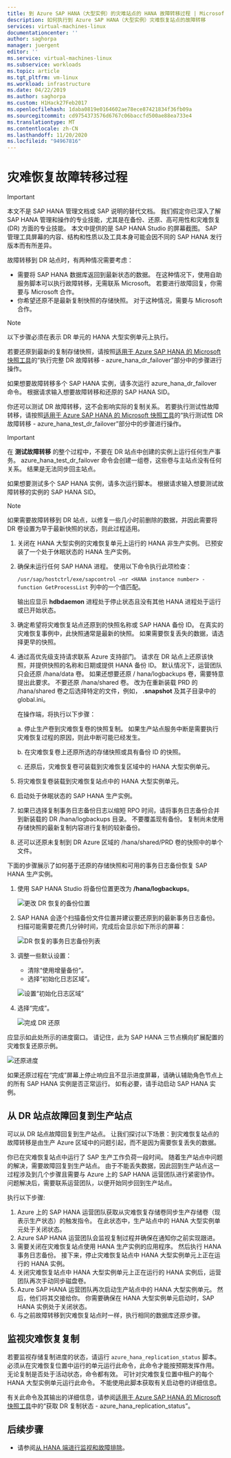 ```yaml
---
title: 到 Azure SAP HANA（大型实例）的灾难站点的 HANA 故障转移过程 | Microsoft Docs
description: 如何执行到 Azure SAP HANA（大型实例）灾难恢复站点的故障转移
services: virtual-machines-linux
documentationcenter: ''
author: saghorpa
manager: juergent
editor: ''
ms.service: virtual-machines-linux
ms.subservice: workloads
ms.topic: article
ms.tgt_pltfrm: vm-linux
ms.workload: infrastructure
ms.date: 04/22/2019
ms.author: saghorpa
ms.custom: H1Hack27Feb2017
ms.openlocfilehash: 1daba0819e0164602ae78ece87421834f36fb09a
ms.sourcegitcommit: cd9754373576d6767c06baccfd500ae88ea733e4
ms.translationtype: MT
ms.contentlocale: zh-CN
ms.lasthandoff: 11/20/2020
ms.locfileid: "94967816"
---
```

# <a name="disaster-recovery-failover-procedure"></a>灾难恢复故障转移过程


>[!IMPORTANT]
>本文不是 SAP HANA 管理文档或 SAP 说明的替代文档。 我们假定你已深入了解 SAP HANA 管理和操作的专业技能，尤其是在备份、还原、高可用性和灾难恢复 (DR) 方面的专业技能。 本文中提供的是 SAP HANA Studio 的屏幕截图。 SAP 管理工具屏幕的内容、结构和性质以及工具本身可能会因不同的 SAP HANA 发行版本而有所差异。

故障转移到 DR 站点时，有两种情况需要考虑：

- 需要将 SAP HANA 数据库返回到最新状态的数据。 在这种情况下，使用自助服务脚本可以执行故障转移，无需联系 Microsoft。 若要进行故障回复，你需要与 Microsoft 合作。
- 你希望还原不是最新复制快照的存储快照。 对于这种情况，需要与 Microsoft 合作。 

>[!NOTE]
>以下步骤必须在表示 DR 单元的 HANA 大型实例单元上执行。 
 
若要还原到最新的复制存储快照，请按照[适用于 Azure SAP HANA 的 Microsoft 快照工具](https://github.com/Azure/hana-large-instances-self-service-scripts/blob/master/snapshot_tools_v4.3/Microsoft%20Snapshot%20Tools%20for%20SAP%20HANA%20on%20Azure%20v4.3.pdf)的“执行完整 DR 故障转移 - azure_hana_dr_failover”部分中的步骤进行操作。 

如果想要故障转移多个 SAP HANA 实例，请多次运行 azure_hana_dr_failover 命令。 根据请求输入想要故障转移和还原的 SAP HANA SID。 


你还可以测试 DR 故障转移，这不会影响实际的复制关系。 若要执行测试性故障转移，请按照[适用于 Azure SAP HANA 的 Microsoft 快照工具](https://github.com/Azure/hana-large-instances-self-service-scripts/blob/master/snapshot_tools_v4.3/Microsoft%20Snapshot%20Tools%20for%20SAP%20HANA%20on%20Azure%20v4.3.pdf)的“执行测试性 DR 故障转移 - azure_hana_test_dr_failover”部分中的步骤进行操作。 

>[!IMPORTANT]
>在 **测试故障转移** 的整个过程中，不要在 DR 站点中创建的实例上运行任何生产事务。 azure_hana_test_dr_failover 命令会创建一组卷，这些卷与主站点没有任何关系。 结果是无法同步回主站点。 

如果想要测试多个 SAP HANA 实例，请多次运行脚本。 根据请求输入想要测试故障转移的实例的 SAP HANA SID。 

>[!NOTE]
>如果需要故障转移到 DR 站点，以修复一些几小时前删除的数据，并因此需要将 DR 卷设置为早于最新快照的状态，则此过程适用。 

1. 关闭在 HANA 大型实例的灾难恢复单元上运行的 HANA 非生产实例。 已预安装了一个处于休眠状态的 HANA 生产实例。
1. 确保未运行任何 SAP HANA 进程。 使用以下命令执行此项检查：

      `/usr/sap/hostctrl/exe/sapcontrol –nr <HANA instance number> - function GetProcessList` 列中的一个值匹配。

      输出应显示 **hdbdaemon** 进程处于停止状态且没有其他 HANA 进程处于运行或已开始状态。
1. 确定希望将灾难恢复站点还原到的快照名称或 SAP HANA 备份 ID。 在真实的灾难恢复事例中，此快照通常是最新的快照。 如果需要恢复丢失的数据，请选择更早的快照。
1. 通过高优先级支持请求联系 Azure 支持部门。 请求在 DR 站点上还原该快照，并提供快照的名称和日期或提供 HANA 备份 ID。 默认情况下，运营团队只会还原 /hana/data 卷。 如果还想要还原 / hana/logbackups 卷，需要特意提出此要求。 不要还原 /hana/shared 卷。 改为在重新装载 PRD 的 /hana/shared 卷之后选择特定的文件，例如， **.snapshot** 及其子目录中的 global.ini。 

   在操作端，将执行以下步骤：

   a. 停止生产卷到灾难恢复卷的快照复制。 如果生产站点服务中断是需要执行灾难恢复过程的原因，则此中断可能已经发生。
   
   b. 在灾难恢复卷上还原所选的存储快照或具有备份 ID 的快照。
   
   c. 还原后，灾难恢复卷可装载到灾难恢复区域中的 HANA 大型实例单元。
      
1. 将灾难恢复卷装载到灾难恢复站点中的 HANA 大型实例单元。 
1. 启动处于休眠状态的 SAP HANA 生产实例。
1. 如果已选择复制事务日志备份日志以缩短 RPO 时间，请将事务日志备份合并到新装载的 DR /hana/logbackups 目录。 不要覆盖现有备份。 复制尚未使用存储快照的最新复制内容进行复制的较新备份。
1. 还可以还原未复制到 DR Azure 区域的 /hana/shared/PRD 卷的快照中的单个文件。

下面的步骤展示了如何基于还原的存储快照和可用的事务日志备份恢复 SAP HANA 生产实例。

1. 使用 SAP HANA Studio 将备份位置更改为 **/hana/logbackups**。

   ![更改 DR 恢复的备份位置](./media/hana-overview-high-availability-disaster-recovery/change_backup_location_dr1.png)

1. SAP HANA 会逐个扫描备份文件位置并建议要还原到的最新事务日志备份。 扫描可能需要花费几分钟时间，完成后会显示如下所示的屏幕：

   ![DR 恢复的事务日志备份列表](./media/hana-overview-high-availability-disaster-recovery/backup_list_dr2.PNG)

1. 调整一些默认设置：

      - 清除“使用增量备份”。
      - 选择“初始化日志区域”。

   ![设置“初始化日志区域”](./media/hana-overview-high-availability-disaster-recovery/initialize_log_dr3.PNG)

1. 选择“完成”。

   ![完成 DR 还原](./media/hana-overview-high-availability-disaster-recovery/finish_dr4.PNG)

应显示如此处所示的进度窗口。 请记住，此为 SAP HANA 三节点横向扩展配置的灾难恢复还原示例。

![还原进度](./media/hana-overview-high-availability-disaster-recovery/restore_progress_dr5.PNG)

如果还原过程在“完成”屏幕上停止响应且不显示进度屏幕，请确认辅助角色节点上的所有 SAP HANA 实例是否正常运行。 如有必要，请手动启动 SAP HANA 实例。


## <a name="failback-from-a-dr-to-a-production-site"></a>从 DR 站点故障回复到生产站点
可以从 DR 站点故障回复到生产站点。 让我们探讨以下场景：到灾难恢复站点的故障转移是由生产 Azure 区域中的问题引起，而不是因为需要恢复丢失的数据。 

你已在灾难恢复站点中运行了 SAP 生产工作负荷一段时间。 随着生产站点中问题的解决，需要故障回复到生产站点。 由于不能丢失数据，因此回到生产站点这一过程涉及到几个步骤且需要与 Azure 上的 SAP HANA 运营团队进行紧密协作。 问题解决后，需要联系运营团队，以便开始同步回到生产站点。

执行以下步骤:

1. Azure 上的 SAP HANA 运营团队获取从灾难恢复存储卷同步生产存储卷（现表示生产状态）的触发指令。 在此状态中，生产站点中的 HANA 大型实例单元处于关闭状态。
1. Azure SAP HANA 运营团队会监视复制过程并确保在通知你之前实现跟进。
1. 需要关闭在灾难恢复站点使用 HANA 生产实例的应用程序。 然后执行 HANA 事务日志备份。 接下来，停止灾难恢复站点中 HANA 大型实例单元上正在运行的 HANA 实例。
1. 关闭灾难恢复站点中 HANA 大型实例单元上正在运行的 HANA 实例后，运营团队再次手动同步磁盘卷。
1. Azure SAP HANA 运营团队再次启动生产站点中的 HANA 大型实例单元。 然后，他们将其交接给你。 你需要确保在 HANA 大型实例单元启动时，SAP HANA 实例处于关闭状态。
1. 与之前故障转移到灾难恢复站点时一样，执行相同的数据库还原步骤。

## <a name="monitor-disaster-recovery-replication"></a>监视灾难恢复复制

若要监视存储复制进度的状态，请运行 `azure_hana_replication_status` 脚本。 必须从在灾难恢复位置中运行的单元运行此命令，此命令才能按预期发挥作用。 无论复制是否处于活动状态，命令都有效。 可针对灾难恢复位置中租户的每个 HANA 大型实例单元运行此命令。 不能使用此脚本获取有关启动卷的详细信息。 

有关此命令及其输出的详细信息，请参阅[适用于 Azure SAP HANA 的 Microsoft 快照工具](https://github.com/Azure/hana-large-instances-self-service-scripts/blob/master/snapshot_tools_v4.3/Microsoft%20Snapshot%20Tools%20for%20SAP%20HANA%20on%20Azure%20v4.3.pdf)中的“获取 DR 复制状态 - azure_hana_replication_status”。


## <a name="next-steps"></a>后续步骤
- 请参阅[从 HANA 端进行监视和故障排除](hana-monitor-troubleshoot.md)。
